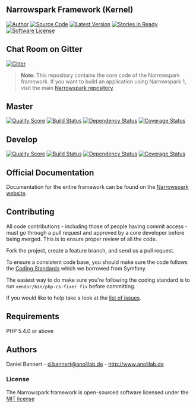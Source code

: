 ## Narrowspark Framework (Kernel)

[![Author](http://img.shields.io/badge/author-@anolilab-blue.svg?style=flat-square)](https://twitter.com/anolilab)
[![Source Code](http://img.shields.io/badge/source-narrowspark/narrowspark-blue.svg?style=flat-square)](https://github.com/narrowspark/narrowspark)
[![Latest Version](https://img.shields.io/packagist/v/narrowspark/framework.svg?style=flat-square)](https://github.com/narrowspark/framework/releases)
[![Stories in Ready](https://badge.waffle.io/narrowspark/framework.svg?label=ready&title=Ready&style=flat-square)](http://waffle.io/narrowspark/framework)
[![Software License](https://img.shields.io/badge/license-MIT-brightgreen.svg?style=flat-square)](LICENSE)

## Chat Room on Gitter
[![Gitter](https://badges.gitter.im/Join%20Chat.svg)](https://gitter.im/narrowspark/framework?utm_source=badge&utm_medium=badge&utm_campaign=pr-badge)

> **Note:** This repository contains the core code of the Narrowspark framework. If you want to build an application using Narrowspark 1, visit the main [Narrowspark repository](https://github.com/narrowspark/narrowspark).

## Master

[![Quality Score](https://img.shields.io/scrutinizer/g/narrowspark/framework.svg?style=flat-square)](https://scrutinizer-ci.com/g/narrowspark/framework/code-structure/master)
[![Build Status](https://api.travis-ci.org/narrowspark/framework.svg?branch=master&style=flat-square)](https://travis-ci.org/narrowspark/framework)
[![Dependency Status](https://www.versioneye.com/user/projects/5559f43153da1f2ba400042c/badge.svg?style=flat)](https://www.versioneye.com/user/projects/5559f43153da1f2ba400042c)
[![Coverage Status](https://img.shields.io/coveralls/narrowspark/framework/master.svg?style=flat-square)](https://coveralls.io/r/narrowspark/framework)

## Develop

[![Quality Score](https://img.shields.io/scrutinizer/g/narrowspark/framework/develop.svg?style=flat-square)](https://scrutinizer-ci.com/g/narrowspark/framework/code-structure/develop)
[![Build Status](https://travis-ci.org/narrowspark/framework.svg?branch=develop&style=flat-square)](https://travis-ci.org/narrowspark/framework)
[![Dependency Status](https://www.versioneye.com/user/projects/5559f479c0f259745500008b/badge.svg?style=flat)](https://www.versioneye.com/user/projects/5559f479c0f259745500008b)
[![Coverage Status](https://img.shields.io/coveralls/narrowspark/framework/develop.svg?style=flat-square)](https://coveralls.io/r/narrowspark/framework)

## Official Documentation

Documentation for the entire framework can be found on the [Narrowspark website](http://narrowspark.de).

## Contributing

All code contributions - including those of people having commit access -
must go through a pull request and approved by a core developer before being
merged. This is to ensure proper review of all the code.

Fork the project, create a feature branch, and send us a pull request.

To ensure a consistent code base, you should make sure the code follows
the [Coding Standards](http://symfony.com/doc/current/contributing/code/standards.html)
which we borrowed from Symfony.

The easiest way to do make sure you're following the coding standard is to run `vendor/bin/php-cs-fixer fix` before committing.

If you would like to help take a look at the [list of issues](http://github.com/narrowspark/framework/issues).

## Requirements

PHP 5.4.0 or above

## Authors

Daniel Bannert - <d.bannert@anolilab.de> - <http://www.anolilab.de><br />

### License

The Narrowspark framework is open-sourced software licensed under the [MIT license](http://opensource.org/licenses/MIT)
